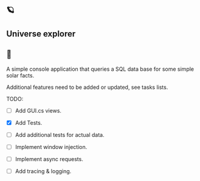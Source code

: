 
:ringed_planet: <h2>**Universe explorer**<h2> :milky_way:
---

A simple console application that queries a SQL data base for
some simple solar facts.

Additional features need to be added or updated, see tasks lists.

TODO:

- [ ] Add GUI.cs views.
- [X] Add Tests.
- [ ] Add additional tests for actual data.
- [ ] Implement window injection.
- [ ] Implement async requests.
- [ ] Add tracing & logging.

